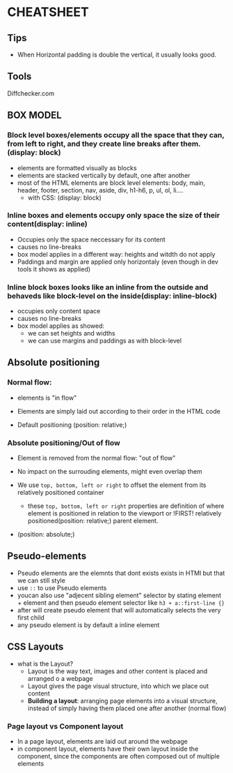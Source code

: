 # CHEATSHEET

## Tips

- When Horizontal padding is double the vertical, it usually looks good.

## Tools

Diffchecker.com

## BOX MODEL

### Block level boxes/elements occupy all the space that they can, from left to right, and they create line breaks after them.(display: block)

- elements are formatted visually as blocks
- elements are stacked vertically by default, one after another
- most of the HTML elements are block level elements: body, main, header, footer, section, nav, aside, div, h1-h6, p, ul, ol, li....
  - with CSS: (display: block)

### Inline boxes and elements occupy only space the size of their content(display: inline)

- Occupies only the space neccessary for its content
- causes no line-breaks
- box model applies in a different way: heights and witdth do not apply
- Paddings and margin are applied only horizontaly (even though in dev tools it shows as applied)

### Inline block boxes looks like an inline from the outside and behaveds like block-level on the inside(display: inline-block)

- occupies only content space
- causes no line-breaks
- box model applies as showed:
  - we can set heights and widths
  - we can use margins and paddings as with block-level

## Absolute positioning

### Normal flow:

- elements is "in flow"
- Elements are simply laid out according to their order in the HTML code

- Default positioning (position: relative;)

### Absolute positioning/Out of flow

- Element is removed from the normal flow: "out of flow"
- No impact on the surrouding elements, might even overlap them

- We use `top, bottom, left or right` to offset the element from its relatively positioned container

  - these `top, bottom, left or right` properties are definition of where element is positioned in relation to the viewport or !FIRST! relatively positioned(position: relative;) parent element.

- (position: absolute;)

## Pseudo-elements

- Pseudo elements are the elemnts that dont exists exists in HTMl but that we can still style
- use `::` to use Pseudo elements
- youcan also use "adjecent sibling element" selector by stating element + element and then pseudo element selector like `h3 + a::first-line {}`
- after will create pseudo element that will automatically selects the very first child
- any pseudo element is by default a inline element

## CSS Layouts

- what is the Layout?
  - Layout is the way text, images and other content is placed and arranged o a webpage
  - Layout gives the page visual structure, into which we place out content
  - **Building a layout**: arranging page elements into a visual structure, instead of simply having them placed one after another (normal flow)

### Page layout vs Component layout

- In a page layout, elements are laid out around the webpage
- in component layout, elements have their own layout inside the component, since the components are often composed out of multiple elements
